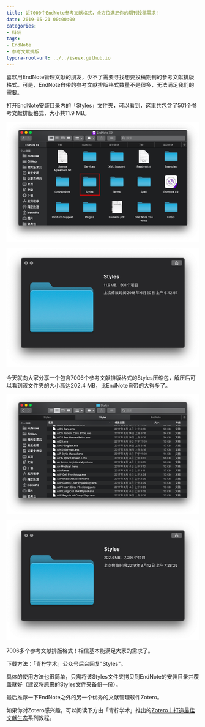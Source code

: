 ```yaml
---
title: 近7000个EndNote参考文献格式，全方位满足你的期刊投稿需求！
date: 2019-05-21 00:00:00
categories:
- 科研
tags:
- EndNote
- 参考文献排版
typora-root-url: ../../iseex.github.io
---
```


喜欢用EndNote管理文献的朋友，少不了需要寻找想要投稿期刊的参考文献排版格式。可是，EndNote自带的参考文献排版格式数量不是很多，无法满足我们的需要。

打开EndNote安装目录内的「Styles」文件夹，可以看到，这里共包含了501个参考文献排版格式，大小共11.9 MB。

![](/assets/images/posts/EndNote/Styles-folder.png)

![](/assets/images/posts/EndNote/EndNote-styles.png)

今天就向大家分享一个包含7006个参考文献排版格式的Styles压缩包，解压后可以看到该文件夹的大小高达202.4 MB，比EndNote自带的大得多了。

![](/assets/images/posts/EndNote/Styles.png)

![](/assets/images/posts/EndNote/Styles-information.png)

7006多个参考文献排版格式！相信基本能满足大家的需求了。

下载方法：「青柠学术」公众号后台回复"Styles"。

具体的使用方法也很简单，只需将该Styles文件夹拷贝到EndNote的安装目录并覆盖就好（建议将原来的Styles文件夹备份一份）。

最后推荐一下EndNote之外的另一个优秀的文献管理软件Zotero。

如果你对Zotero感兴趣，可以阅读下方由「青柠学术」推出的[Zotero｜打造最佳文献生态](http://mp.weixin.qq.com/mp/homepage?__biz=MzAxNzgyMDg0MQ==&hid=8&sn=846b3d9238628ea261741dfab4144baf&scene=18#wechat_redirect)系列教程。